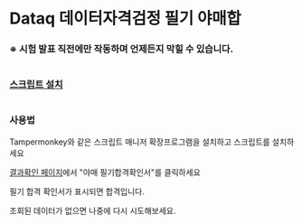 # Dataq 데이터자격검정 필기 야매합
### ※ 시험 발표 직전에만 작동하며 언제든지 막힐 수 있습니다.
#
### [스크립트 설치](https://raw.githubusercontent.com/medAndro/Check-Dataq-pass/main/Check-Dataq-pass.user.js)

#
### 사용법
Tampermonkey와 같은 스크립트 매니저 확장프로그램을 설치하고 스크립트를 설치하세요

[결과확인 페이지](https://www.dataq.or.kr/www/mypage/accept/result.do)에서 "야매 필기합격확인서"를 클릭하세요

필기 합격 확인서가 표시되면 합격입니다.  

조회된 데이터가 없으면 나중에 다시 시도해보세요.


